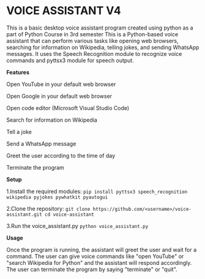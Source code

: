 # VOICE ASSISTANT  V4
This is a basic desktop voice assistant program created using python as a part of Python Course in 3rd semester 
This is a Python-based voice assistant that can perform various tasks like opening web browsers, searching for information on Wikipedia, telling jokes, and sending WhatsApp messages. It uses the Speech Recognition module to recognize voice commands and pyttsx3 module for speech output.

**Features**

Open YouTube in your default web browser

Open Google in your default web browser

Open code editor (Microsoft Visual Studio Code)

Search for information on Wikipedia

Tell a joke

Send a WhatsApp message

Greet the user according to the time of day

Terminate the program

**Setup**

1.Install the required modules:
`pip install pyttsx3 speech_recognition wikipedia pyjokes pywhatkit pyautogui`

2.Clone the repository:
`git clone https://github.com/<username>/voice-assistant.git
cd voice-assistant`

3.Run the voice_assistant.py 
`python voice_assistant.py`

**Usage**

Once the program is running, the assistant will greet the user and wait for a command. The user can give voice commands like "open YouTube" or "search Wikipedia for Python" and the assistant will respond accordingly. The user can terminate the program by saying "terminate" or "quit".
